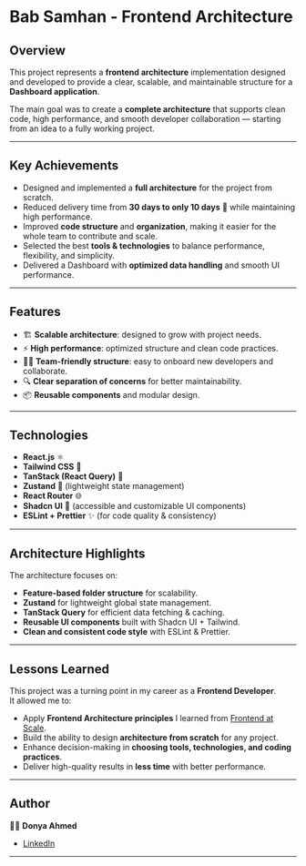 # Bab Samhan - Frontend Architecture

## Overview
This project represents a **frontend architecture** implementation designed and developed to provide a clear, scalable, and maintainable structure for a **Dashboard application**.  

The main goal was to create a **complete architecture** that supports clean code, high performance, and smooth developer collaboration — starting from an idea to a fully working project.

---

## Key Achievements
- Designed and implemented a **full architecture** for the project from scratch.  
- Reduced delivery time from **30 days to only 10 days** 🚀 while maintaining high performance.  
- Improved **code structure** and **organization**, making it easier for the whole team to contribute and scale.  
- Selected the best **tools & technologies** to balance performance, flexibility, and simplicity.  
- Delivered a Dashboard with **optimized data handling** and smooth UI performance.  

---

## Features
- 🏗️ **Scalable architecture**: designed to grow with project needs.  
- ⚡ **High performance**: optimized structure and clean code practices.  
- 👩‍💻 **Team-friendly structure**: easy to onboard new developers and collaborate.  
- 🔍 **Clear separation of concerns** for better maintainability.  
- 📦 **Reusable components** and modular design.  

---

## Technologies
- **React.js** ⚛️  
- **Tailwind CSS** 🎨  
- **TanStack (React Query)** 🔄  
- **Zustand** 🐻 (lightweight state management)  
- **React Router** 🌐  
- **Shadcn UI** 🧩 (accessible and customizable UI components)  
- **ESLint + Prettier** ✨ (for code quality & consistency)  

---

## Architecture Highlights
The architecture focuses on:  
- **Feature-based folder structure** for scalability.  
- **Zustand** for lightweight global state management.  
- **TanStack Query** for efficient data fetching & caching.  
- **Reusable UI components** built with Shadcn UI + Tailwind.  
- **Clean and consistent code style** with ESLint & Prettier.  

---

## Lessons Learned
This project was a turning point in my career as a **Frontend Developer**.  
It allowed me to:  
- Apply **Frontend Architecture principles** I learned from [Frontend at Scale](https://frontendatscale.com/courses/frontend-architecture).  
- Build the ability to design **architecture from scratch** for any project.  
- Enhance decision-making in **choosing tools, technologies, and coding practices**.  
- Deliver high-quality results in **less time** with better performance.  

---

## Author
👩‍💻 **Donya Ahmed**  
- [LinkedIn](www.linkedin.com/in/donya-abo-shama-6976b5232)  

---
